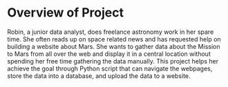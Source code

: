# Overview of Project
Robin, a junior data analyst, does freelance astronomy work in her spare time. She often reads up on space related news and has requested help on building a website about Mars. She wants to gather data about the Mission to Mars from all over the web and display it in a central location without spending her free time gathering the data manually. This project helps her achieve the goal through Python script that can navigate the webpages, store the data into a database, and upload the data to a website.
